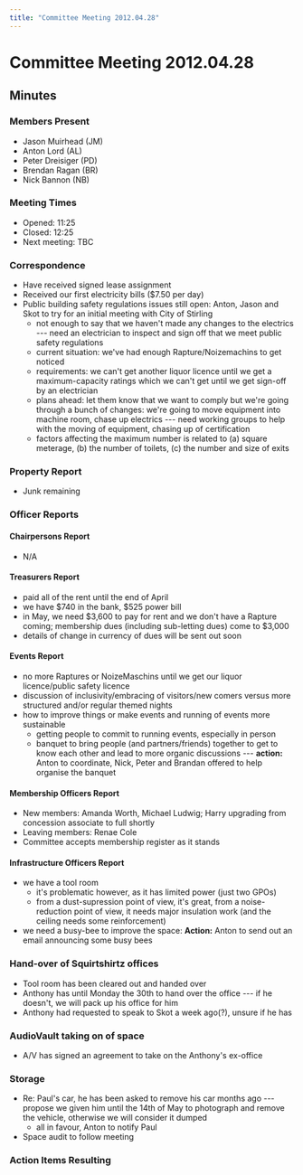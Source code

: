 ```yaml
---
title: "Committee Meeting 2012.04.28"
---
```

# Committee Meeting 2012.04.28

## Minutes

### Members Present

-   Jason Muirhead (JM)
-   Anton Lord (AL)
-   Peter Dreisiger (PD)
-   Brendan Ragan (BR)
-   Nick Bannon (NB)

### Meeting Times

-   Opened: 11:25
-   Closed: 12:25
-   Next meeting: TBC

### Correspondence

-   Have received signed lease assignment
-   Received our first electricity bills (\$7.50 per day)
-   Public building safety regulations issues still open: Anton, Jason and Skot to try for an initial meeting with City of Stirling
    -   not enough to say that we haven't made any changes to the electrics --- need an electrician to inspect and sign off that we meet public safety regulations
    -   current situation: we've had enough Rapture/Noizemachins to get noticed
    -   requirements: we can't get another liquor licence until we get a maximum-capacity ratings which we can't get until we get sign-off by an electrician
    -   plans ahead: let them know that we want to comply but we're going through a bunch of changes: we're going to move equipment into machine room, chase up electrics --- need working groups to help with the moving of equipment, chasing up of certification
    -   factors affecting the maximum number is related to (a) square meterage, (b) the number of toilets, (c) the number and size of exits

### Property Report

-   Junk remaining

### Officer Reports

#### Chairpersons Report

-   N/A

#### Treasurers Report

-   paid all of the rent until the end of April
-   we have \$740 in the bank, \$525 power bill
-   in May, we need \$3,600 to pay for rent and we don't have a Rapture coming; membership dues (including sub-letting dues) come to \$3,000
-   details of change in currency of dues will be sent out soon

#### Events Report

-   no more Raptures or NoizeMaschins until we get our liquor licence/public safety licence
-   discussion of inclusivity/embracing of visitors/new comers versus more structured and/or regular themed nights
-   how to improve things or make events and running of events more sustainable
    -   getting people to commit to running events, especially in person
    -   banquet to bring people (and partners/friends) together to get to know each other and lead to more organic discussions --- **action:** Anton to coordinate, Nick, Peter and Brandan offered to help organise the banquet

#### Membership Officers Report

-   New members: Amanda Worth, Michael Ludwig; Harry upgrading from concession associate to full shortly
-   Leaving members: Renae Cole
-   Committee accepts membership register as it stands

#### Infrastructure Officers Report

-   we have a tool room
    -   it's problematic however, as it has limited power (just two GPOs)
    -   from a dust-supression point of view, it's great, from a noise-reduction point of view, it needs major insulation work (and the ceiling needs some reinforcement)
-   we need a busy-bee to improve the space: **Action:** Anton to send out an email announcing some busy bees

### Hand-over of Squirtshirtz offices

-   Tool room has been cleared out and handed over
-   Anthony has until Monday the 30th to hand over the office --- if he doesn't, we will pack up his office for him
-   Anthony had requested to speak to Skot a week ago(?), unsure if he has

### AudioVault taking on of space

-   A/V has signed an agreement to take on the Anthony's ex-office

### Storage

-   Re: Paul's car, he has been asked to remove his car months ago --- propose we given him until the 14th of May to photograph and remove the vehicle, otherwise we will consider it dumped
    -   all in favour, Anton to notify Paul
-   Space audit to follow meeting

### Action Items Resulting
